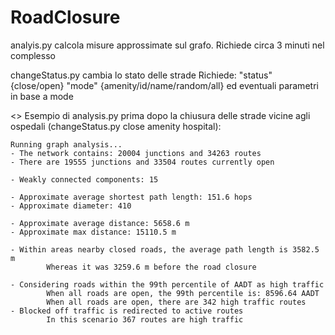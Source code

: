 # RoadClosure

analyis.py calcola misure approssimate sul grafo. Richiede circa 3 minuti nel complesso

changeStatus.py cambia lo stato delle strade
Richiede:
"status" {close/open}
"mode" {amenity/id/name/random/all}
ed eventuali parametri in base a mode


<> Esempio di analysis.py prima dopo la chiusura delle strade vicine agli ospedali (changeStatus.py close amenity hospital):

```
Running graph analysis...
- The network contains: 20004 junctions and 34263 routes
- There are 19555 junctions and 33504 routes currently open

- Weakly connected components: 15

- Approximate average shortest path length: 151.6 hops
- Approximate diameter: 410

- Approximate average distance: 5658.6 m
- Approximate max distance: 15110.5 m

- Within areas nearby closed roads, the average path length is 3582.5 m
        Whereas it was 3259.6 m before the road closure

- Considering roads within the 99th percentile of AADT as high traffic
        When all roads are open, the 99th percentile is: 8596.64 AADT
        When all roads are open, there are 342 high traffic routes
- Blocked off traffic is redirected to active routes
        In this scenario 367 routes are high traffic
```
